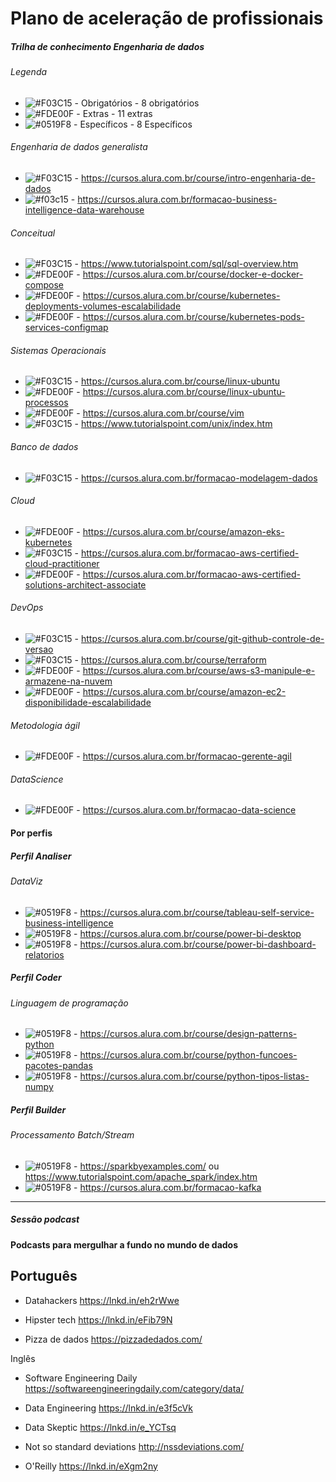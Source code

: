 # Plano de aceleração de profissionais
##### Trilha de conhecimento Engenharia de dados

###### Legenda
- ![#F03C15](https://via.placeholder.com/8/f03c15/000000?text=+) - Obrigatórios - 8 obrigatórios
- ![#FDE00F](https://via.placeholder.com/8/fde00f/000000?text=+) - Extras - 11 extras
- ![#0519F8](https://via.placeholder.com/8/1519F8/000000?text=+) - Específicos - 8 Específicos


###### Engenharia de dados generalista
- ![#F03C15](https://via.placeholder.com/8/f03c15/000000?text=+) - https://cursos.alura.com.br/course/intro-engenharia-de-dados
- ![#f03c15](https://via.placeholder.com/8/f03c15/000000?text=+) - https://cursos.alura.com.br/formacao-business-intelligence-data-warehouse

###### Conceitual
- ![#F03C15](https://via.placeholder.com/8/f03c15/000000?text=+) - https://www.tutorialspoint.com/sql/sql-overview.htm
- ![#FDE00F](https://via.placeholder.com/8/fde00f/000000?text=+) - https://cursos.alura.com.br/course/docker-e-docker-compose
- ![#FDE00F](https://via.placeholder.com/8/fde00f/000000?text=+) - https://cursos.alura.com.br/course/kubernetes-deployments-volumes-escalabilidade
- ![#FDE00F](https://via.placeholder.com/8/fde00f/000000?text=+) - https://cursos.alura.com.br/course/kubernetes-pods-services-configmap

###### Sistemas Operacionais
- ![#F03C15](https://via.placeholder.com/8/f03c15/000000?text=+) - https://cursos.alura.com.br/course/linux-ubuntu
- ![#FDE00F](https://via.placeholder.com/8/fde00f/000000?text=+) - https://cursos.alura.com.br/course/linux-ubuntu-processos
- ![#FDE00F](https://via.placeholder.com/8/fde00f/000000?text=+) - https://cursos.alura.com.br/course/vim
- ![#F03C15](https://via.placeholder.com/8/f03c15/000000?text=+) - https://www.tutorialspoint.com/unix/index.htm

###### Banco de dados
- ![#F03C15](https://via.placeholder.com/8/f03c15/000000?text=+) - https://cursos.alura.com.br/formacao-modelagem-dados

###### Cloud
- ![#FDE00F](https://via.placeholder.com/8/fde00f/000000?text=+) - https://cursos.alura.com.br/course/amazon-eks-kubernetes
- ![#F03C15](https://via.placeholder.com/8/f03c15/000000?text=+) - https://cursos.alura.com.br/formacao-aws-certified-cloud-practitioner
- ![#FDE00F](https://via.placeholder.com/8/fde00f/000000?text=+) - https://cursos.alura.com.br/formacao-aws-certified-solutions-architect-associate

###### DevOps
- ![#F03C15](https://via.placeholder.com/8/f03c15/000000?text=+) - https://cursos.alura.com.br/course/git-github-controle-de-versao
- ![#F03C15](https://via.placeholder.com/8/f03c15/000000?text=+) - https://cursos.alura.com.br/course/terraform
- ![#FDE00F](https://via.placeholder.com/8/fde00f/000000?text=+) - https://cursos.alura.com.br/course/aws-s3-manipule-e-armazene-na-nuvem
- ![#FDE00F](https://via.placeholder.com/8/fde00f/000000?text=+) - https://cursos.alura.com.br/course/amazon-ec2-disponibilidade-escalabilidade

###### Metodologia ágil
- ![#FDE00F](https://via.placeholder.com/8/fde00f/000000?text=+) - https://cursos.alura.com.br/formacao-gerente-agil

###### DataScience
- ![#FDE00F](https://via.placeholder.com/8/fde00f/000000?text=+) - https://cursos.alura.com.br/formacao-data-science

#### Por perfis

##### Perfil Analiser

###### DataViz
- ![#0519F8](https://via.placeholder.com/8/1519F8/000000?text=+) -  https://cursos.alura.com.br/course/tableau-self-service-business-intelligence
- ![#0519F8](https://via.placeholder.com/8/1519F8/000000?text=+) -  https://cursos.alura.com.br/course/power-bi-desktop
- ![#0519F8](https://via.placeholder.com/8/1519F8/000000?text=+) - https://cursos.alura.com.br/course/power-bi-dashboard-relatorios


##### Perfil Coder

###### Linguagem de programação
- ![#0519F8](https://via.placeholder.com/8/1519F8/000000?text=+) - https://cursos.alura.com.br/course/design-patterns-python
- ![#0519F8](https://via.placeholder.com/8/1519F8/000000?text=+) -  https://cursos.alura.com.br/course/python-funcoes-pacotes-pandas
- ![#0519F8](https://via.placeholder.com/8/1519F8/000000?text=+) - https://cursos.alura.com.br/course/python-tipos-listas-numpy


##### Perfil Builder

###### Processamento Batch/Stream
- ![#0519F8](https://via.placeholder.com/8/1519F8/000000?text=+) - https://sparkbyexamples.com/ ou https://www.tutorialspoint.com/apache_spark/index.htm
- ![#0519F8](https://via.placeholder.com/8/1519F8/000000?text=+) - https://cursos.alura.com.br/formacao-kafka


----------------------------------------------------------------------------------------------------------------------------
##### Sessão podcast

#### Podcasts para mergulhar a fundo no mundo de dados

## Português

- Datahackers
https://lnkd.in/eh2rWwe

- Hipster tech
https://lnkd.in/eFib79N

- Pizza de dados
https://pizzadedados.com/

Inglês

- Software Engineering Daily
https://softwareengineeringdaily.com/category/data/

- Data Engineering
https://lnkd.in/e3f5cVk

- Data Skeptic
https://lnkd.in/e_YCTsq

- Not so standard deviations
http://nssdeviations.com/

- O'Reilly
https://lnkd.in/eXgm2ny

